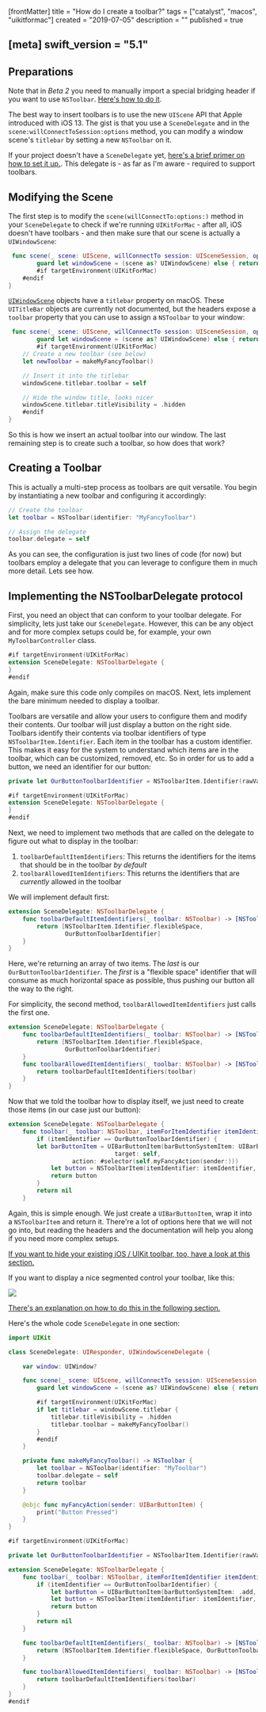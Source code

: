 [frontMatter]
title = "How do I create a toolbar?"
tags = ["catalyst", "macos", "uikitformac"]
created = "2019-07-05"
description = ""
published = true

[meta]
swift_version = "5.1"
---



## Preparations

Note that in *Beta 2* you need to manually import a special bridging header if you want to use `NSToolbar`. [Here's how to do it](firststeps/bridgingheader.md).

The best way to insert toolbars is to use the new `UIScene` API that Apple introduced with iOS 13. The gist is that you use a `SceneDelegate` and in the `scene:willConnectToSession:options` method, you can modify a window scene's `titlebar` by setting a new `NSToolbar` on it.

If your project doesn't have a `SceneDelegate` yet, [here's a brief primer on how to set it up.](firststeps/scene_delegate.md). This delegate is - as far as I'm aware - required to support toolbars.

## Modifying the Scene

The first step is to modify the `scene(willConnectTo:options:)` method in your `SceneDelegate` to check if we're running `UIKitForMac` - after all, iOS doesn't have toolbars - and then make sure that our scene is actually a `UIWindowScene`:

``` swift
 func scene(_ scene: UIScene, willConnectTo session: UISceneSession, options connectionOptions: UIScene.ConnectionOptions) {
        guard let windowScene = (scene as? UIWindowScene) else { return }
        #if targetEnvironment(UIKitForMac)
	#endif
}
```

[`UIWindowScene`](https://developer.apple.com/documentation/uikit/uiwindowscene) objects have a `titlebar` property on macOS. These `UITitleBar` objects are currently not documented, but the headers expose a `toolbar` property that you can use to assign a `NSToolbar` to your window:

``` swift
 func scene(_ scene: UIScene, willConnectTo session: UISceneSession, options connectionOptions: UIScene.ConnectionOptions) {
        guard let windowScene = (scene as? UIWindowScene) else { return }
        #if targetEnvironment(UIKitForMac)
	// Create a new toolbar (see below)
	let newToolbar = makeMyFancyToolbar()

	// Insert it into the titlebar
	windowScene.titlebar.toolbar = self

	// Hide the window title, looks nicer
	windowScene.titlebar.titleVisibility = .hidden
	#endif
}
```

So this is how we insert an actual toolbar into our window. The last remaining step is to create such a toolbar, so how does that work?

## Creating a Toolbar

This is actually a multi-step process as toolbars are quit versatile. You begin by instantiating a new toolbar and configuring it accordingly:

``` swift
// Create the toolbar
let toolbar = NSToolbar(identifier: "MyFancyToolbar")

// Assign the delegate
toolbar.delegate = self
```

As you can see, the configuration is just two lines of code (for now) but toolbars employ a delegate that you can leverage to configure them in much more detail. Lets see how.

## Implementing the NSToolbarDelegate protocol

First, you need an object that can conform to your toolbar delegate. For simplicity, lets just take our `SceneDelegate`. However, this can be any object and for more complex setups could be, for example, your own `MyToolbarController` class.

``` swift
#if targetEnvironment(UIKitForMac)
extension SceneDelegate: NSToolbarDelegate {
}
#endif
```

Again, make sure this code only compiles on macOS. Next, lets implement the bare minimum needed to display a toolbar.


Toolbars are versatile and allow your users to configure them and modify their contents. Our toolbar will just display a button on the right side. Toolbars identify their contents via toolbar identifiers of type `NSToolbarItem.Identifier`. Each item in the toolbar has a custom identifier. This makes it easy for the system to understand which items are in the toolbar, which can be customized, removed, etc. So in order for us to add a button, we need an identifier for our button:

``` swift
private let OurButtonToolbarIdentifier = NSToolbarItem.Identifier(rawValue: "OurButton")

#if targetEnvironment(UIKitForMac)
extension SceneDelegate: NSToolbarDelegate {
}
#endif
```

Next, we need to implement two methods that are called on the delegate to figure out what to display in the toolbar:

1. `toolbarDefaultItemIdentifiers`: This returns the identifiers for the items that should be in the toolbar *by default*
2. `toolbarAllowedItemIdentifiers`: This returns the identifiers that are *currently* allowed in the toolbar

We will implement default first:

``` swift
extension SceneDelegate: NSToolbarDelegate {
    func toolbarDefaultItemIdentifiers(_ toolbar: NSToolbar) -> [NSToolbarItem.Identifier] {
        return [NSToolbarItem.Identifier.flexibleSpace,
                OurButtonToolbarIdentifier]
    }
}
```

Here, we're returning an array of two items. The *last* is our `OurButtonToolbarIdentifier`. The *first* is a "flexible space" identifier that will consume as much horizontal space as possible, thus pushing our button all the way to the right.

For simplicity, the second method, `toolbarAllowedItemIdentifiers` just calls the first one.

``` swift
extension SceneDelegate: NSToolbarDelegate {
    func toolbarDefaultItemIdentifiers(_ toolbar: NSToolbar) -> [NSToolbarItem.Identifier] {
        return [NSToolbarItem.Identifier.flexibleSpace,
                OurButtonToolbarIdentifier]
    }
    func toolbarAllowedItemIdentifiers(_ toolbar: NSToolbar) -> [NSToolbarItem.Identifier] {
        return toolbarDefaultItemIdentifiers(toolbar)
    }
}
```

Now that we told the toolbar how to display itself, we just need to create those items (in our case just our button):

``` swift
extension SceneDelegate: NSToolbarDelegate {
    func toolbar(_ toolbar: NSToolbar, itemForItemIdentifier itemIdentifier: NSToolbarItem.Identifier, willBeInsertedIntoToolbar flag: Bool) -> NSToolbarItem? {
        if (itemIdentifier == OurButtonToolbarIdentifier) {
	    let barButtonItem = UIBarButtonItem(barButtonSystemItem: UIBarButtonItem.SystemItem.add,
	                          target: self,
				  action: #selector(self.myFancyAction(sender:)))
            let button = NSToolbarItem(itemIdentifier: itemIdentifier, barButtonItem: barButtonItem)
            return button
        }
        return nil
    }
```

Again, this is simple enough. We just create a `UIBarButtonItem`, wrap it into a `NSToolbarItem` and return it. There're a lot of options here that we will not go into, but reading the headers and the documentation will help you along if you need more complex setups.

[If you want to hide your existing iOS / UIKit toolbar, too, have a look at this section.](how/hide_tabbar_with_toolbar.md)

If you want to display a nice segmented control your toolbar, like this:

![](/img-content/catalyst/segmentedcontrol_toolbar.png)

[There's an explanation on how to do this in the following section.](how/segmented_control_toolbar.md)

Here's the whole code `SceneDelegate` in one section:

``` swift
import UIKit

class SceneDelegate: UIResponder, UIWindowSceneDelegate {

    var window: UIWindow?

    func scene(_ scene: UIScene, willConnectTo session: UISceneSession, options connectionOptions: UIScene.ConnectionOptions) {
        guard let windowScene = (scene as? UIWindowScene) else { return }

        #if targetEnvironment(UIKitForMac)
        if let titlebar = windowScene.titlebar {
            titlebar.titleVisibility = .hidden
            titlebar.toolbar = makeMyFancyToolbar()
        }
        #endif
    }

    private func makeMyFancyToolbar() -> NSToolbar {
        let toolbar = NSToolbar(identifier: "MyToolbar")
        toolbar.delegate = self
        return toolbar
    }

    @objc func myFancyAction(sender: UIBarButtonItem) {
        print("Button Pressed")
    }
}

#if targetEnvironment(UIKitForMac)

private let OurButtonToolbarIdentifier = NSToolbarItem.Identifier(rawValue: "OurButton")

extension SceneDelegate: NSToolbarDelegate {
    func toolbar(_ toolbar: NSToolbar, itemForItemIdentifier itemIdentifier: NSToolbarItem.Identifier, willBeInsertedIntoToolbar flag: Bool) -> NSToolbarItem? {
        if (itemIdentifier == OurButtonToolbarIdentifier) {
            let barButton = UIBarButtonItem(barButtonSystemItem: .add, target: self, action: #selector(myFancyAction(sender:)))
            let button = NSToolbarItem(itemIdentifier: itemIdentifier, barButtonItem: barButton)
            return button
        }
        return nil
    }

    func toolbarDefaultItemIdentifiers(_ toolbar: NSToolbar) -> [NSToolbarItem.Identifier] {
        return [NSToolbarItem.Identifier.flexibleSpace, OurButtonToolbarIdentifier]
    }

    func toolbarAllowedItemIdentifiers(_ toolbar: NSToolbar) -> [NSToolbarItem.Identifier] {
        return toolbarDefaultItemIdentifiers(toolbar)
    }
}
#endif
```
